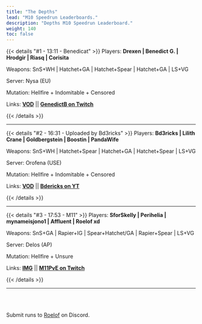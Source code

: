 ```yaml
---
title: "The Depths"
lead: "M10 Speedrun Leaderboards."
description: "Depths M10 Speedrun Leaderboard."
weight: 140
toc: false
---
```

{{< details "#1 - 13:11 - Benedicat" >}}
Players: **Drexen | Benedict G. | Hrodgir | Riasq | Corisita**

Weapons: SnS+WH | Hatchet+GA | Hatchet+Spear | Hatchet+GA | LS+VG

Server: Nysa (EU)

Mutation: Hellfire + Indomitable + Censored

Links: **<a href="https://www.youtube.com/watch?v=x8oNOUMBZE0" target="_blank">VOD</a>** || **<a href="https://twitch.tv/genedictb" target="_blank">GenedictB on Twitch</a>**

{{< /details >}}

---

{{< details "#2 - 16:31 - Uploaded by Bd3ricks" >}}
Players: **Bd3ricks | Lilith Crane | Goldbergstein | Boostin | PandaWife**

Weapons: SnS+WH | Hatchet+Spear | Hatchet+GA | Hatchet+Spear | LS+VG

Server: Orofena (USE)

Mutation: Hellfire + Indomitable + Censored

Links: **<a href="https://www.youtube.com/watch?v=V8UvUZyM8As" target="_blank">VOD</a>** || **<a href="https://www.youtube.com/user/MrBdericks" target="_blank">Bdericks on YT</a>**

{{< /details >}}

---



{{< details "#3 - 17:53 - M11" >}}
Players: **SforSkelly | Perihelia | mynameisjono1 | Affluent | Roelof xd**

Weapons: SnS+GA | Rapier+IG | Spear+Hatchet/GA | Rapier+Spear | LS+VG

Server: Delos (AP)

Mutation: Hellfire + Unsure

Links: **<a href="https://imgur.com/a/NAxcPEu" target="_blank">IMG</a>** || **<a href="https://twitch.tv/M11PvE" target="_blank">M11PvE on Twitch</a>**

{{< /details >}}

---


<br>
<br>

Submit runs to <a href="https://discord.com/users/144300697230376960" target="_blank">Roelof</a> on Discord.